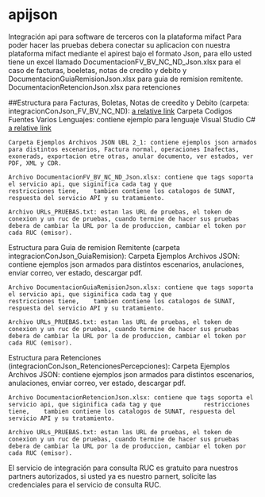 # apijson
Integración api para software de terceros con la plataforma mifact
Para poder hacer las pruebas debera conectar su aplicacion con nuestra plataforma mifact mediante el apirest bajo el formato Json, para ello usted tiene un excel llamado DocumentacionFV_BV_NC_ND_Json.xlsx para el caso de facturas, boeletas, notas de credito y debito y DocumentacionGuiaRemisionJson.xlsx para guia de remision remitente.
DocumentacionRetencionJson.xlsx para retenciones

##Estructura para Facturas, Boletas, Notas de creedito y Debito (carpeta: integracionConJson_FV_BV_NC_ND):
[a relative link](other_file.md)
    Carpeta Codigos Fuentes Varios Lenguajes: contiene ejemplo para lenguaje Visual Studio C#
    [a relative link](other_file.md)

    Carpeta Ejemplos Archivos JSON UBL 2_1: contiene ejemplos json armados para distintos escenarios, Factura normal, operaciones Inafectas, exonerads, exportacion etre otras, anular documento, ver estados, ver PDF, XML y CDR.

    Archivo DocumentacionFV_BV_NC_ND_Json.xlsx: contiene que tags soporta el servicio api, que siginifica cada tag y que                      restricciones tiene,    tambien contiene los catalogos de SUNAT, respuesta del servicio API y su tratamiento.

    Archivo URLs_PRUEBAS.txt: estan las URL de pruebas, el token de conexion y un ruc de pruebas, cuando termine de hacer sus pruebas debera de cambiar la URL por la de produccion, cambiar el token por cada RUC (emisor).


Estructura para Guia de remision Remitente (carpeta integracionConJson_GuiaRemision):
    Carpeta Ejemplos Archivos JSON: contiene ejemplos json armados para distintos escenarios, anulaciones, enviar correo, ver estado, descargar pdf.

    Archivo DocumentacionGuiaRemisionJson.xlsx: contiene que tags soporta el servicio api, que siginifica cada tag y que            restricciones tiene,    tambien contiene los catalogos de SUNAT, respuesta del servicio API y su tratamiento.

    Archivo URLs_PRUEBAS.txt: estan las URL de pruebas, el token de conexion y un ruc de pruebas, cuando termine de hacer sus pruebas debera de cambiar la URL por la de produccion, cambiar el token por cada RUC (emisor). 

Estructura para Retenciones (integracionConJson_RetencionesPercepciones):
    Carpeta Ejemplos Archivos JSON: contiene ejemplos json armados para distintos escenarios, anulaciones, enviar correo, ver estado, descargar pdf.

    Archivo DocumentacionRetencionJson.xlsx: contiene que tags soporta el servicio api, que siginifica cada tag y que            restricciones tiene,    tambien contiene los catalogos de SUNAT, respuesta del servicio API y su tratamiento.

    Archivo URLs_PRUEBAS.txt: estan las URL de pruebas, el token de conexion y un ruc de pruebas, cuando termine de hacer sus pruebas debera de cambiar la URL por la de produccion, cambiar el token por cada RUC (emisor). 


El servicio de integración para consulta RUC es gratuito para nuestros partners autorizados, si usted ya es nuestro parnert, solicite las credenciales para el servicio de consulta RUC.
